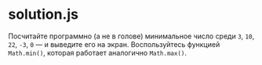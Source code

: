 # solution.js

Посчитайте программно (а не в голове) минимальное число среди `3`, `10`, `22`, `-3`, `0` — и выведите его на экран. Воспользуйтесь функцией `Math.min()`, которая работает аналогично `Math.max()`.

